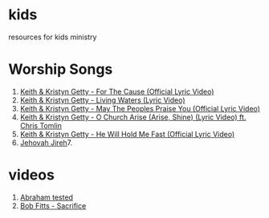 # kids
resources for kids ministry

# Worship Songs
1. [Keith & Kristyn Getty - For The Cause (Official Lyric Video)](https://youtu.be/PHuLOdZdqs8)
2. [Keith & Kristyn Getty - Living Waters (Lyric Video)](https://youtu.be/LA9UfBEHciY)
3. [Keith & Kristyn Getty - May The Peoples Praise You (Official Lyric Video)](https://youtu.be/7BrfkjHdKVI)
4. [Keith & Kristyn Getty - O Church Arise (Arise, Shine) (Lyric Video) ft. Chris Tomlin](https://youtu.be/A98YQHG8tLY)
5. [Keith & Kristyn Getty - He Will Hold Me Fast (Official Lyric Video)](https://www.youtube.com/watch?v=936BapRFHaQ)
6. [Jehovah Jireh](https://youtu.be/JXXIDxbrzF8)7. 

# videos
1. [Abraham tested](https://youtu.be/N5aP78z9CxU)
2. [Bob Fitts - Sacrifice](https://www.youtube.com/watch?v=RcjkJp9VxY8&t=17s)
